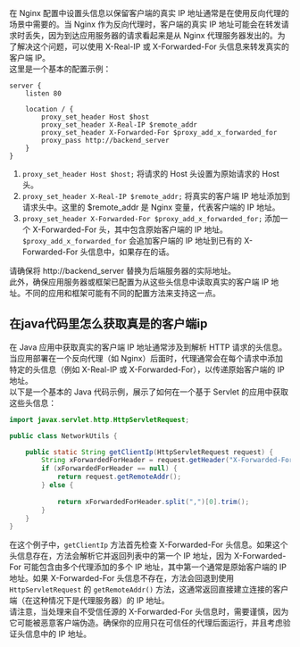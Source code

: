 在 Nginx 配置中设置头信息以保留客户端的真实 IP 地址通常是在使用反向代理的场景中需要的。当 Nginx 作为反向代理时，客户端的真实 IP 地址可能会在转发请求时丢失，因为到达应用服务器的请求看起来是从 Nginx 代理服务器发出的。为了解决这个问题，可以使用 X-Real-IP 或 X-Forwarded-For 头信息来转发真实的客户端 IP。<br />这里是一个基本的配置示例：
```nginx
server {
    listen 80

    location / {
        proxy_set_header Host $host
        proxy_set_header X-Real-IP $remote_addr
        proxy_set_header X-Forwarded-For $proxy_add_x_forwarded_for
        proxy_pass http://backend_server
    }
}
```

1. `proxy_set_header Host $host;` 将请求的 Host 头设置为原始请求的 Host 头。
2. `proxy_set_header X-Real-IP $remote_addr;` 将真实的客户端 IP 地址添加到请求头中。这里的 $remote_addr 是 Nginx 变量，代表客户端的 IP 地址。
3. `proxy_set_header X-Forwarded-For $proxy_add_x_forwarded_for;` 添加一个 X-Forwarded-For 头，其中包含原始客户端的 IP 地址。`$proxy_add_x_forwarded_for` 会追加客户端的 IP 地址到已有的 X-Forwarded-For 头信息中，如果存在的话。

请确保将 http://backend_server 替换为后端服务器的实际地址。<br />此外，确保应用服务器或框架已配置为从这些头信息中读取真实的客户端 IP 地址。不同的应用和框架可能有不同的配置方法来支持这一点。
<a name="H8pPB"></a>
## 在java代码里怎么获取真是的客户端ip
在 Java 应用中获取真实的客户端 IP 地址通常涉及到解析 HTTP 请求的头信息。当应用部署在一个反向代理（如 Nginx）后面时，代理通常会在每个请求中添加特定的头信息（例如 X-Real-IP 或 X-Forwarded-For），以传递原始客户端的 IP 地址。<br />以下是一个基本的 Java 代码示例，展示了如何在一个基于 Servlet 的应用中获取这些头信息：
```java
import javax.servlet.http.HttpServletRequest;

public class NetworkUtils {

    public static String getClientIp(HttpServletRequest request) {
        String xForwardedForHeader = request.getHeader("X-Forwarded-For");
        if (xForwardedForHeader == null) {
            return request.getRemoteAddr();
        } else {
            
            return xForwardedForHeader.split(",")[0].trim();
        }
    }
}
```
在这个例子中，`getClientIp` 方法首先检查 X-Forwarded-For 头信息。如果这个头信息存在，方法会解析它并返回列表中的第一个 IP 地址，因为 X-Forwarded-For 可能包含由多个代理添加的多个 IP 地址，其中第一个通常是原始客户端的 IP 地址。如果 X-Forwarded-For 头信息不存在，方法会回退到使用 `HttpServletRequest` 的 `getRemoteAddr()` 方法，这通常返回直接建立连接的客户端（在这种情况下是代理服务器）的 IP 地址。<br />请注意，当处理来自不受信任源的 X-Forwarded-For 头信息时，需要谨慎，因为它可能被恶意客户端伪造。确保你的应用只在可信任的代理后面运行，并且考虑验证头信息中的 IP 地址。
